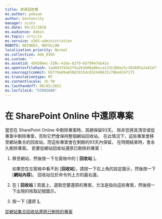 ```yaml
---
title: 資源回收桶
ms.author: pebaum
author: bentoncity
manager: scotv
ms.date: 04/21/2020
ms.audience: Admin
ms.topic: article
ms.service: o365-administration
ROBOTS: NOINDEX, NOFOLLOW
localization_priority: Normal
ms.collection: Adm_O365
ms.custom: ''
ms.assetid: 456586ec-330c-41be-b2f9-65f9947eb41a
ms.openlocfilehash: 1a4843f43e1f5a261b06a0beca1231380a25c302605a2a82ef7143791f2964e5
ms.sourcegitcommit: b5f7da89a650d2915dc652449623c78be6247175
ms.translationtype: MT
ms.contentlocale: zh-TW
ms.lasthandoff: 08/05/2021
ms.locfileid: "53991608"
---
```

# <a name="restore-items-in-sharepoint-online"></a>在 SharePoint Online 中還原專案

當您在 SharePoint Online 中刪除專案時，其總保留93天。 除非您將其清空或從專案中刪除專案，否則它們會保持整個網站回收站。 在此情況下，這些專案會移至網站集合的回收站，而這些專案會在剩餘的93天內保留。 在時間結束時，會永久刪除專案。 若要從網站回收站還原已刪除的專案：
  
1. 移至網站，然後按一下左窗格中的 [ **回收站** ]。 
    
    如果您在左窗格中看不到 [**回收站**]，請按一下右上角的設定圖示，然後按一下 [**網站內容**]。 回收站位於命令列上方的最右邊。
    
2. 在 [ **回收站** ] 頁面上，選取您要還原的專案，方法是指向這些專案，然後按一下出現的核取記號圖示。 
    
3. 按一下 [還原 **]**。
    
[從網站集合回收站還原已刪除的專案](https://support.microsoft.com/office/restore-items-in-the-recycle-bin-that-were-deleted-from-sharepoint-or-teams-6df466b6-55f2-4898-8d6e-c0dff851a0be)
  

